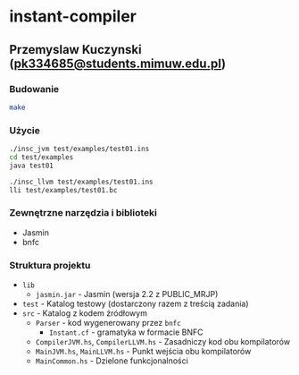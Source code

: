 # instant-compiler
## Przemyslaw Kuczynski (pk334685@students.mimuw.edu.pl)

### Budowanie
```bash
make
```

### Użycie
```bash
./insc_jvm test/examples/test01.ins
cd test/examples
java test01
```

```bash
./insc_llvm test/examples/test01.ins
lli test/examples/test01.bc
```

### Zewnętrzne narzędzia i biblioteki
* Jasmin
* bnfc

### Struktura projektu
* `lib` 
  * `jasmin.jar` - Jasmin (wersja 2.2 z PUBLIC_MRJP)
* `test` - Katalog testowy (dostarczony razem z treścią zadania)
* `src` - Katalog z kodem źródłowym
  * `Parser` - kod wygenerowany przez `bnfc`
    * `Instant.cf` - gramatyka w formacie BNFC
  * `CompilerJVM.hs`, `CompilerLLVM.hs` - Zasadniczy kod obu kompilatorów
  * `MainJVM.hs`, `MainLLVM.hs` - Punkt wejścia obu kompilatorów 
  * `MainCommon.hs` - Dzielone funkcjonalności
